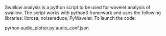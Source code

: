 Swallow analysis is a python script to be used for wavelet analysis of swallow. The script works with python3 framework and uses the following libraries: librosa, noisereduce, PyWavelet. To launch the code:

python audio_plotter.py audio_conf.json
